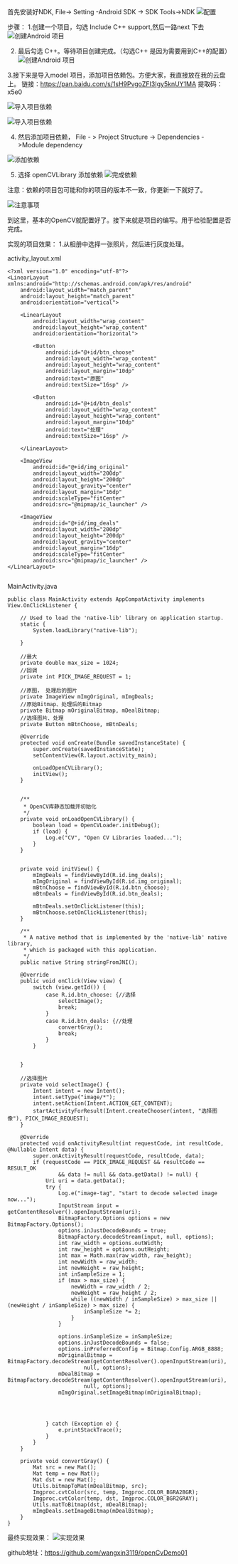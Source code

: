 首先安装好NDK,  File-> Setting -Android SDK -> SDK Tools->NDK
![配置](https://upload-images.jianshu.io/upload_images/1869441-e893a0904c1127d4.png?imageMogr2/auto-orient/strip%7CimageView2/2/w/680)



步骤：
1.创建一个项目，勾选 Include C++ support,然后一路next 下去
![创建Android 项目](https://upload-images.jianshu.io/upload_images/1869441-cfd5aca7b4ea1558.png?imageMogr2/auto-orient/strip%7CimageView2/2/w/680)

2. 最后勾选 C++。等待项目创建完成。（勾选C++ 是因为需要用到C++的配置）
![创建Android 项目](https://upload-images.jianshu.io/upload_images/1869441-d8dc31411b12fc64.png?imageMogr2/auto-orient/strip%7CimageView2/3/w/680)


3.接下来是导入model 项目，添加项目依赖包。方便大家，我直接放在我的云盘上。
链接：https://pan.baidu.com/s/1sH9PvgoZFI3Igy5knUY1MA 
提取码：x5e0 


![导入项目依赖](https://upload-images.jianshu.io/upload_images/1869441-0b510ee549adf895.png?imageMogr2/auto-orient/strip%7CimageView2/2/w/680)

![导入项目依赖](https://upload-images.jianshu.io/upload_images/1869441-32cb6609d4a1a881.png?imageMogr2/auto-orient/strip%7CimageView2/2/w/680)


4. 然后添加项目依赖， File - > Project Structure -> Dependencies - >Module dependency

![添加依赖](https://upload-images.jianshu.io/upload_images/1869441-a47a9fa2ef631782.png?imageMogr2/auto-orient/strip%7CimageView2/2/w/680)

5.  选择  openCVLibrary  添加依赖
![完成依赖](https://upload-images.jianshu.io/upload_images/1869441-ddd4e14823a4e9fe.png?imageMogr2/auto-orient/strip%7CimageView2/2/w/680)

注意：依赖的项目包可能和你的项目的版本不一致，你更新一下就好了。

![注意事项](https://upload-images.jianshu.io/upload_images/1869441-425b8cad9bef1e08.png?imageMogr2/auto-orient/strip%7CimageView2/2/w/680)

到这里，基本的OpenCV就配置好了。接下来就是项目的编写。用于检验配置是否完成。

实现的项目效果：
1.从相册中选择一张照片，然后进行灰度处理。

activity_layout.xml
```
<?xml version="1.0" encoding="utf-8"?>
<LinearLayout xmlns:android="http://schemas.android.com/apk/res/android"
    android:layout_width="match_parent"
    android:layout_height="match_parent"
    android:orientation="vertical">

    <LinearLayout
        android:layout_width="wrap_content"
        android:layout_height="wrap_content"
        android:orientation="horizontal">

        <Button
            android:id="@+id/btn_choose"
            android:layout_width="wrap_content"
            android:layout_height="wrap_content"
            android:layout_margin="10dp"
            android:text="原图"
            android:textSize="16sp" />

        <Button
            android:id="@+id/btn_deals"
            android:layout_width="wrap_content"
            android:layout_height="wrap_content"
            android:layout_margin="10dp"
            android:text="处理"
            android:textSize="16sp" />

    </LinearLayout>

    <ImageView
        android:id="@+id/img_original"
        android:layout_width="200dp"
        android:layout_height="200dp"
        android:layout_gravity="center"
        android:layout_margin="16dp"
        android:scaleType="fitCenter"
        android:src="@mipmap/ic_launcher" />

    <ImageView
        android:id="@+id/img_deals"
        android:layout_width="200dp"
        android:layout_height="200dp"
        android:layout_gravity="center"
        android:layout_margin="16dp"
        android:scaleType="fitCenter"
        android:src="@mipmap/ic_launcher" />
</LinearLayout>


```

MainActivity.java
```
public class MainActivity extends AppCompatActivity implements View.OnClickListener {

    // Used to load the 'native-lib' library on application startup.
    static {
        System.loadLibrary("native-lib");

    }

    //最大
    private double max_size = 1024;
    //回调
    private int PICK_IMAGE_REQUEST = 1;

    //原图， 处理后的图片
    private ImageView mImgOriginal, mImgDeals;
    //原始Bitmap、处理后的Bitmap
    private Bitmap mOriginalBitmap, mDealBitmap;
    //选择图片、处理
    private Button mBtnChoose, mBtnDeals;

    @Override
    protected void onCreate(Bundle savedInstanceState) {
        super.onCreate(savedInstanceState);
        setContentView(R.layout.activity_main);

        onLoadOpenCVLibrary();
        initView();
    }


    /**
     * OpenCV库静态加载并初始化
     */
    private void onLoadOpenCVLibrary() {
        boolean load = OpenCVLoader.initDebug();
        if (load) {
            Log.e("CV", "Open CV Libraries loaded...");
        }
    }


    private void initView() {
        mImgDeals = findViewById(R.id.img_deals);
        mImgOriginal = findViewById(R.id.img_original);
        mBtnChoose = findViewById(R.id.btn_choose);
        mBtnDeals = findViewById(R.id.btn_deals);

        mBtnDeals.setOnClickListener(this);
        mBtnChoose.setOnClickListener(this);
    }

    /**
     * A native method that is implemented by the 'native-lib' native library,
     * which is packaged with this application.
     */
    public native String stringFromJNI();

    @Override
    public void onClick(View view) {
        switch (view.getId()) {
            case R.id.btn_choose: {//选择
                selectImage();
                break;
            }
            case R.id.btn_deals: {//处理
                convertGray();
                break;
            }
        }


    }

    //选择图片
    private void selectImage() {
        Intent intent = new Intent();
        intent.setType("image/*");
        intent.setAction(Intent.ACTION_GET_CONTENT);
        startActivityForResult(Intent.createChooser(intent, "选择图像"), PICK_IMAGE_REQUEST);
    }

    @Override
    protected void onActivityResult(int requestCode, int resultCode, @Nullable Intent data) {
        super.onActivityResult(requestCode, resultCode, data);
        if (requestCode == PICK_IMAGE_REQUEST && resultCode == RESULT_OK
                && data != null && data.getData() != null) {
            Uri uri = data.getData();
            try {
                Log.e("image-tag", "start to decode selected image now...");
                InputStream input = getContentResolver().openInputStream(uri);
                BitmapFactory.Options options = new BitmapFactory.Options();
                options.inJustDecodeBounds = true;
                BitmapFactory.decodeStream(input, null, options);
                int raw_width = options.outWidth;
                int raw_height = options.outHeight;
                int max = Math.max(raw_width, raw_height);
                int newWidth = raw_width;
                int newHeight = raw_height;
                int inSampleSize = 1;
                if (max > max_size) {
                    newWidth = raw_width / 2;
                    newHeight = raw_height / 2;
                    while ((newWidth / inSampleSize) > max_size || (newHeight / inSampleSize) > max_size) {
                        inSampleSize *= 2;
                    }
                }

                options.inSampleSize = inSampleSize;
                options.inJustDecodeBounds = false;
                options.inPreferredConfig = Bitmap.Config.ARGB_8888;
                mOriginalBitmap = BitmapFactory.decodeStream(getContentResolver().openInputStream(uri),
                        null, options);
                mDealBitmap = BitmapFactory.decodeStream(getContentResolver().openInputStream(uri),
                        null, options);
                mImgOriginal.setImageBitmap(mOriginalBitmap);




            } catch (Exception e) {
                e.printStackTrace();
            }
        }
    }

    private void convertGray() {
        Mat src = new Mat();
        Mat temp = new Mat();
        Mat dst = new Mat();
        Utils.bitmapToMat(mDealBitmap, src);
        Imgproc.cvtColor(src, temp, Imgproc.COLOR_BGRA2BGR);
        Imgproc.cvtColor(temp, dst, Imgproc.COLOR_BGR2GRAY);
        Utils.matToBitmap(dst, mDealBitmap);
        mImgDeals.setImageBitmap(mDealBitmap);
    }
}

```

最终实现效果：
![实现效果](https://upload-images.jianshu.io/upload_images/1869441-d35d8da56ed1ba15.gif?imageMogr2/auto-orient/strip)

github地址：https://github.com/wangxin3119/openCvDemo01

























